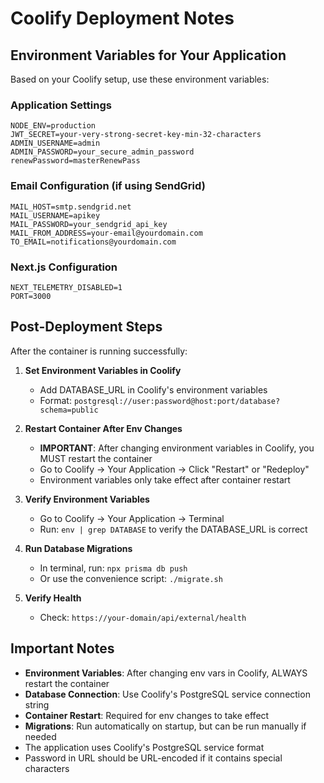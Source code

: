 # Coolify Deployment Notes

## Environment Variables for Your Application

Based on your Coolify setup, use these environment variables:


### Application Settings
```
NODE_ENV=production
JWT_SECRET=your-very-strong-secret-key-min-32-characters
ADMIN_USERNAME=admin
ADMIN_PASSWORD=your_secure_admin_password
renewPassword=masterRenewPass
```

### Email Configuration (if using SendGrid)
```
MAIL_HOST=smtp.sendgrid.net
MAIL_USERNAME=apikey
MAIL_PASSWORD=your_sendgrid_api_key
MAIL_FROM_ADDRESS=your-email@yourdomain.com
TO_EMAIL=notifications@yourdomain.com
```

### Next.js Configuration
```
NEXT_TELEMETRY_DISABLED=1
PORT=3000
```

## Post-Deployment Steps

After the container is running successfully:

1. **Set Environment Variables in Coolify**
   - Add DATABASE_URL in Coolify's environment variables
   - Format: `postgresql://user:password@host:port/database?schema=public`

2. **Restart Container After Env Changes**
   - **IMPORTANT**: After changing environment variables in Coolify, you MUST restart the container
   - Go to Coolify → Your Application → Click "Restart" or "Redeploy"
   - Environment variables only take effect after container restart

3. **Verify Environment Variables**
   - Go to Coolify → Your Application → Terminal
   - Run: `env | grep DATABASE` to verify the DATABASE_URL is correct

4. **Run Database Migrations**
   - In terminal, run: `npx prisma db push`
   - Or use the convenience script: `./migrate.sh`

5. **Verify Health**
   - Check: `https://your-domain/api/external/health`

## Important Notes

- **Environment Variables**: After changing env vars in Coolify, ALWAYS restart the container
- **Database Connection**: Use Coolify's PostgreSQL service connection string
- **Container Restart**: Required for env changes to take effect
- **Migrations**: Run automatically on startup, but can be run manually if needed
- The application uses Coolify's PostgreSQL service format
- Password in URL should be URL-encoded if it contains special characters
